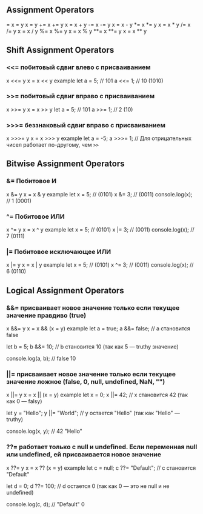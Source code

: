 ## Assignment Operators
=	x = y	x = y
+=	x += y	x = x + y
-=	x -= y	x = x - y
*=	x *= y	x = x * y
/=	x /= y	x = x / y
%=	x %= y	x = x % y
**=	x **= y	x = x ** y

## Shift Assignment Operators
### <<=	побитовый сдвиг влево с присваиванием 
x <<= y	x = x << y
example
let a = 5; // 101
a <<= 1; // 10 (1010)

### >>= побитовый сдвиг вправо с присваиванием
x >>= y	x = x >> y
let a = 5; // 101
a >>= 1; // 2 (10)

### >>>= беззнаковый сдвиг вправо с присваиванием
x >>>= y x = x >>> y
example
let a = -5;
a >>>= 1; // Для отрицательных чисел работает по-другому, чем `>>`

## Bitwise Assignment Operators
### &= Побитовое И
x &= y	x = x & y
example
let x = 5;   // (0101)
x &= 3;      // (0011)
console.log(x); // 1 (0001)

### ^=	Побитовое ИЛИ
x ^= y	x = x ^ y
example
let x = 5;   // (0101)
x |= 3;      // (0011)
console.log(x); // 7 (0111)

### |=	Побитовое исключающее ИЛИ
x |= y	x = x | y
example
let x = 5;   // (0101)
x ^= 3;      // (0011)
console.log(x); // 6 (0110)

## Logical Assignment Operators
### &&=	присваивает новое значение только если текущее значение правдиво (true)
x &&= y	x = x && (x = y)
example
let a = true;
a &&= false; // a становится false

let b = 5;
b &&= 10; // b становится 10 (так как 5 — truthy значение)

console.log(a, b); // false 10

### ||=	присваивает новое значение только если текущее значение ложное (false, 0, null, undefined, NaN, "")
x ||= y	x = x || (x = y)
example
let x = 0;
x ||= 42; // x становится 42 (так как 0 — falsy)

let y = "Hello";
y ||= "World"; // y остается "Hello" (так как "Hello" — truthy)

console.log(x, y); // 42 "Hello"

### ??=	работает только с null и undefined. Если переменная null или undefined, ей присваивается новое значение
x ??= y	x = x ?? (x = y)
example
let c = null;
c ??= "Default"; // c становится "Default"

let d = 0;
d ??= 100; // d остается 0 (так как 0 — это не null и не undefined)

console.log(c, d); // "Default" 0

